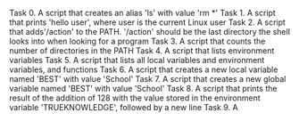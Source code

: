 Task 0. A script that creates an alias 'ls' with value 'rm *'
Task 1. A script that prints 'hello user', where user is the current Linux user
Task 2. A script that adds'/action' to the PATH. '/action' should be the last directory the shell looks into when looking for a program
Task 3. A script that counts the number of directories in the PATH
Task 4. A script that lists environment variables
Task 5. A script that lists all local variables and environment variables, and functions
Task 6. A script that creates a new local variable named 'BEST' with value 'School'
Task 7. A script that creates a new global variable named 'BEST' with value 'School'
Task 8. A script that prints the result of the addition of 128 with the value stored in the environment variable 'TRUEKNOWLEDGE', followed by a new line
Task 9. A 
